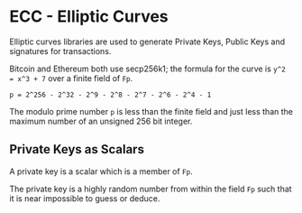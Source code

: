 # ECC - Elliptic Curves

Elliptic curves libraries are used to generate Private Keys, Public Keys and signatures for transactions.

Bitcoin and Ethereum both use secp256k1; the formula for the curve is `y^2 = x^3 + 7` over a finite field of `Fp`.

```
p = 2^256 - 2^32 - 2^9 - 2^8 - 2^7 - 2^6 - 2^4 - 1
```

The modulo prime number `p` is less than the finite field and just less than the maximum number of an unsigned 256 bit integer.

## Private Keys as Scalars

A private key is a scalar which is a member of `Fp`.

The private key is a highly random number from within the field `Fp` such that it is near impossible to guess or deduce.
